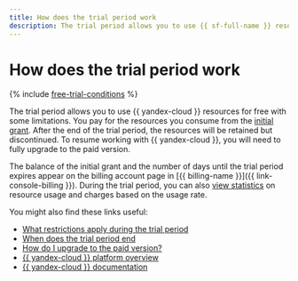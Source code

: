 ```yaml
---
title: How does the trial period work
description: The trial period allows you to use {{ sf-full-name }} resources for free with some limitations. You pay for the resources you consume from the initial grant. After the end of the trial period, the resources will be retained but discontinued. To resume working with {{ yandex-cloud }}, you will need to fully upgrade to the paid version.
---
```


# How does the trial period work

{% include [free-trial-conditions](../../../_includes/free-trial-conditions.md) %}

The trial period allows you to use {{ yandex-cloud }} resources for free with some limitations. You pay for the resources you consume from the [initial grant](../../usage-grant.md). After the end of the trial period, the resources will be retained but discontinued. To resume working with {{ yandex-cloud }}, you will need to fully upgrade to the paid version.

The balance of the initial grant and the number of days until the trial period expires appear on the billing account page in [{{ billing-name }}]({{ link-console-billing }}). During the trial period, you can also [view statistics](../../../billing/operations/check-charges.md) on resource usage and charges based on the usage rate.

You might also find these links useful:
* [What restrictions apply during the trial period](limits.md)
* [When does the trial period end](trial-ending.md)
* [How do I upgrade to the paid version?](upgrade-to-paid.md)
* [{{ yandex-cloud }} platform overview](../../../overview/index.yaml)
* [{{ yandex-cloud }} documentation](/docs)

